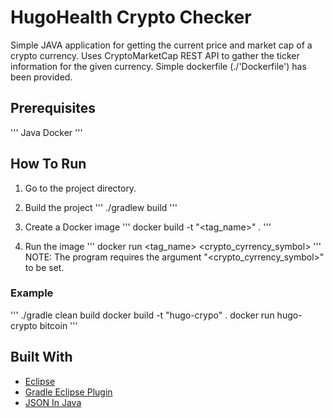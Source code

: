 # HugoHealth Crypto Checker

Simple JAVA application for getting the current price and market cap of a crypto currency.
Uses CryptoMarketCap REST API to gather the ticker information for the given currency.
Simple dockerfile (./'Dockerfile') has been provided.

## Prerequisites

'''
Java
Docker
'''

## How To Run

1) Go to the project directory.

2) Build the project
'''
./gradlew build
'''
3) Create a Docker image
'''
docker build -t "<tag_name>" .
'''

4) Run the image
'''
docker run <tag_name> <crypto_cyrrency_symbol>
'''
	NOTE: The program requires the argument "<crypto_cyrrency_symbol>" to be set.
	
### Example

'''
./gradle clean build
docker build -t "hugo-crypo" .
docker run hugo-crypto bitcoin
'''
	
## Built With

* [Eclipse](https://www.eclipse.org)
* [Gradle Eclipse Plugin](https://docs.gradle.org/current/userguide/eclipse_plugin.html)
* [JSON In Java](https://mvnrepository.com/artifact/org.json/json)